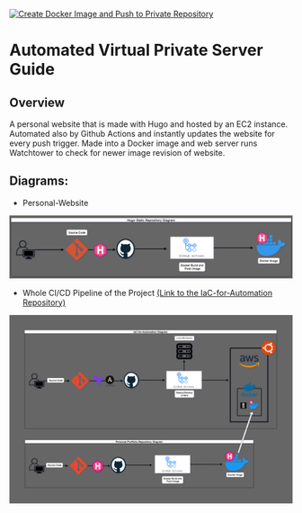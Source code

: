 [![Create Docker Image and Push to Private Repository](https://github.com/KevJimenez/Hugo-Static/actions/workflows/docker-img.yml/badge.svg)](https://github.com/KevJimenez/Hugo-Static/actions/workflows/docker-img.yml)
# Automated Virtual Private Server Guide
## Overview
A personal website that is made with Hugo and hosted by an EC2 instance. Automated also by Github Actions and instantly updates the website for every push trigger. Made into a Docker image and web server runs Watchtower to check for newer image revision of website.

## Diagrams:
- Personal-Website

![hugo](/public/hugo.png)

- Whole CI/CD Pipeline of the Project [(Link to the IaC-for-Automation Repository)](https://github.com/KevJimenez/IaC-for-Automation)

![whole](/public/whole.png)
